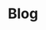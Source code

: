 ---
layout: posts
title: Blog
permalink: /blog/
pagination: 
  enabled: true
  limit: 0
  per_page: 5
---